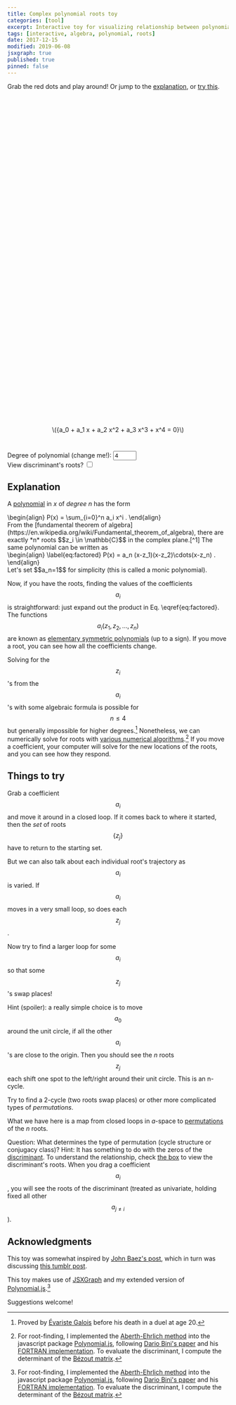 ```yaml
---
title: Complex polynomial roots toy
categories: [tool]
excerpt: Interactive toy for visualizing relationship between polynomial roots and coefficients
tags: [interactive, algebra, polynomial, roots]
date: 2017-12-15
modified: 2019-06-08
jsxgraph: true
published: true
pinned: false
---
```


<!------------------------------------------------------------>

<style>
.mybox {
width: 360px;
height: 360px;
margin-bottom: 1em;
display: inline-block;
}

.myOutputEquation {
min-height: 40px;
text-align: center;
}

.myDegInput {
width: 4em;
}

.myLabel {
display: inline-block;
}

.myBoxTitle {
padding: 10px;
text-decoration: underline;
}
</style>

Grab the red dots and play around! Or jump to the
[explanation](#explanation), or [try this](#things-to-try).

<div id="coeffbox" class="jxgbox mybox" style="">
</div>
<div id="rootbox" class="jxgbox mybox" style="">
</div>

<div id="equationBox" class="jxgbox myOutputEquation">
\({a_0 + a_1 x + a_2 x^2 + a_3 x^3 + x^4 = 0}\)
</div>
<br>

<form onsubmit="return false;">
<div>
<label for="degView" class="myLabel">Degree of polynomial (change me!):</label>
<input type="number" name="degView" id="degView" class="myDegInput" min="1" max="7" step="1" value="4">
</div>

<div>
<label for="viewDisc" class="myLabel">View discriminant's roots?</label>
<input type="checkbox" name="viewDisc" id="viewDisc">
</div>
</form>

<!------------------------------------------------------------>
<!-- CODE -->

<script type="text/javascript" src="{{ site.url }}/assets/js/fraction.min.js"></script>
<script type="text/javascript" src="{{ site.url }}/assets/js/complex.min.js"></script>
<script type="text/javascript" src="{{ site.url }}/assets/js/quaternion.min.js"></script>
<script type="text/javascript" src="{{ site.url }}/assets/js/polynomial.min.js"></script>

<script type="text/javascript" src="{{ site.url }}/assets/js/poly-root-toy.js"></script>

<script type="text/javascript">
  var controller = new PolyRootController("rootbox","coeffbox", "degView", "viewDisc");
</script>

## Explanation

A [polynomial](https://en.wikipedia.org/wiki/Polynomial) in *x* of
*degree n* has the form
<div>
\begin{align}
P(x) = \sum_{i=0}^n a_i x^i .
\end{align}
</div>
From the [fundamental theorem of
algebra](https://en.wikipedia.org/wiki/Fundamental_theorem_of_algebra),
there are exactly *n* roots $$z_i \in \mathbb{C}$$ in the complex
plane.[^1]  The same polynomial can be written as
<div>
\begin{align}
\label{eq:factored}
P(x) = a_n (x-z_1)(x-z_2)\cdots(x-z_n) .
\end{align}
</div>
Let's set $$a_n=1$$ for simplicity (this is called a monic
polynomial).

Now, if you have the roots, finding the values of the coefficients
$$a_i$$ is straightforward: just expand out the product in Eq. \eqref{eq:factored}.
The functions $$a_i(z_1, z_2, \ldots, z_n)$$ are known as [elementary
symmetric
polynomials](https://en.wikipedia.org/wiki/Elementary_symmetric_polynomial)
(up to a sign).  If you move a root, you can see how all the
coefficients change.

Solving for the $$z_i$$'s from the $$a_i$$'s with some algebraic
formula is possible for $$n\le 4$$ but generally impossible for higher
degrees.[^2] Nonetheless, we can numerically solve for roots
with [various numerical
algorithms](https://en.wikipedia.org/wiki/Category:Root-finding_algorithms).[^3]
If you move a coefficient, your computer will solve for the
new locations of the roots, and you can see how they respond.

## Things to try

Grab a coefficient $$a_i$$ and move it around in a closed loop.  If it
comes back to where it started, then the *set* of roots $$\{ z_j \}$$
have to return to the starting set.

But we can also talk about each individual root's trajectory as
$$a_i$$ is varied.  If $$a_i$$ moves in a very small loop, so does
each $$z_j$$.

Now try to find a larger loop for some $$a_i$$ so that some $$z_j$$'s
swap places!

Hint (spoiler): a really simple choice is to move $$a_0$$ around the
unit circle, if all the other $$a_i$$'s are close to the origin.  Then
you should see the *n* roots $$z_j$$ each shift one spot to the
left/right around their unit circle.  This is an n-cycle.

Try to find a 2-cycle (two roots swap places) or other more
complicated types of *permutations*.

What we have here is a map from closed loops in *a*-space to
[permutations](https://en.wikipedia.org/wiki/Permutation_group) of the
*n* roots.

Question: What determines the type of permutation (cycle structure or
conjugacy class)?
Hint: It has something to do with the zeros of the
[discriminant](https://en.wikipedia.org/wiki/Discriminant).
To understand the relationship, check <a href="#viewDisc">the box</a> to view the
discriminant's roots.  When you drag a coefficient $$a_i$$, you will
see the roots of the discriminant (treated as univariate, holding fixed
all other $$a_{j\neq i}$$).

## Acknowledgments

This toy was somewhat inspired by [John Baez's
post](https://plus.google.com/+johncbaez999/posts/81M1B5TCmhb), which
in turn was discussing [this tumblr
post](http://twocubes.tumblr.com/post/140680223428/same-polynomials-but-this-time-im-letting-t-vary).

This toy makes use of [JSXGraph](http://jsxgraph.uni-bayreuth.de/wp/)
and my extended version of
[Polynomial.js](https://github.com/infusion/Polynomial.js).[^3]

Suggestions welcome!

[^1]: I'm only considering $$a_i \in \mathbb{C}$$; things like
    polynomials over finite fields are trickier!

[^2]: Proved by [Évariste
    Galois](https://en.wikipedia.org/wiki/%C3%89variste_Galois) before
    his death in a duel at age 20.

[^3]: For root-finding, I implemented the [Aberth-Ehrlich
    method](https://en.wikipedia.org/wiki/Aberth_method) into the
    javascript package
    [Polynomial.js](https://github.com/infusion/Polynomial.js),
    following [Dario Bini's paper](https://doi.org/10.1007/BF02207694)
    and his [FORTRAN
    implementation](http://www.netlib.org/numeralgo/na10).
    To evaluate the discriminant, I compute the determinant of the
    [Bézout matrix](https://en.wikipedia.org/wiki/Bézout_matrix).
